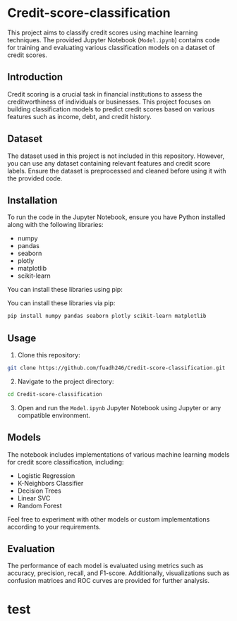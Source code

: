 # Credit-score-classification

This project aims to classify credit scores using machine learning techniques. The provided Jupyter Notebook (`Model.ipynb`) contains code for training and evaluating various classification models on a dataset of credit scores.

## Introduction

Credit scoring is a crucial task in financial institutions to assess the creditworthiness of individuals or businesses. This project focuses on building classification models to predict credit scores based on various features such as income, debt, and credit history.

## Dataset

The dataset used in this project is not included in this repository. However, you can use any dataset containing relevant features and credit score labels. Ensure the dataset is preprocessed and cleaned before using it with the provided code.

## Installation

To run the code in the Jupyter Notebook, ensure you have Python installed along with the following libraries:
- numpy
- pandas
- seaborn
- plotly
- matplotlib
- scikit-learn

You can install these libraries using pip:

You can install these libraries via pip:

```bash
pip install numpy pandas seaborn plotly scikit-learn matplotlib
```
## Usage
1. Clone this repository:
```bash
git clone https://github.com/fuadh246/Credit-score-classification.git
```
2. Navigate to the project directory:
```bash
cd Credit-score-classification
```
3. Open and run the `Model.ipynb` Jupyter Notebook using Jupyter or any compatible environment.

## Models

The notebook includes implementations of various machine learning models for credit score classification, including:

- Logistic Regression
- K-Neighbors Classifier
- Decision Trees
- Linear SVC
- Random Forest

Feel free to experiment with other models or custom implementations according to your requirements.

## Evaluation

The performance of each model is evaluated using metrics such as accuracy, precision, recall, and F1-score. Additionally, visualizations such as confusion matrices and ROC curves are provided for further analysis.

# test